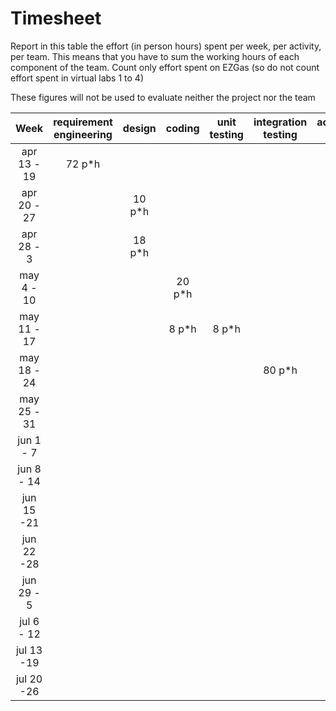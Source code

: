 # Timesheet

Report in this table the effort (in person hours) spent per week, per activity, per team. 
This means that you have to sum the working hours of each component of the team.
Count only effort spent on EZGas (so do not count effort spent in virtual labs 1 to 4)

These figures will not be used to evaluate neither the project nor the team

| Week | requirement engineering | design | coding | unit testing | integration testing | acceptance testing | management | git maven |
|:-----------:|:--------:|:-----------:|:-----------:|:----------:|:------------:|:---------------:|:-------------:|:--------------:|
| apr 13 - 19| 72 p*h | | | | | | 1 p*h | 4 p*h | 
| apr 20 - 27| | 10 p*h | | | | | 1 p*h | | 
| apr 28 - 3 | | 18 p*h | | | | | | 2 p*h |  
| may 4 - 10 | | | 20 p*h | | | | 2 p*h | 1 p*h | 
| may 11 - 17| | | 8 p*h | 8 p*h | | | | 1 p*h | 
| may 18 - 24| | | | | 80 p*h | | 4 p*h | 1 p*h | 
| may 25 - 31| | | | | | 20 p*h | 2 p*h | 1 p*h | 
| jun 1 -  7 | | | | | | | | | 
| jun 8 - 14 | | | | | | | | | 
| jun 15 -21 | | | | | | | | | 
| jun 22 -28 | | | | | | | | | 
| jun 29 - 5 | | | | | | | | | 
| jul 6 - 12 | | | | | | | | | 
| jul 13 -19 | | | | | | | | |
| jul 20 -26 | | | | | | | | |
